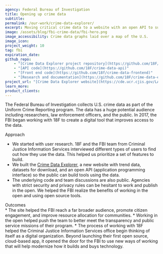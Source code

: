 ```yaml
---
agency: Federal Bureau of Investigation
title: Opening up crime data
subtitle:
permalink: /our-work/crime-data-explorer/
excerpt: Moving critical crime data to a website with an open API to support transparency, access and awareness.
image: /assets/blog/fbi-crime-data/fbi-hero.png
image_accessibility: Crime data graphs laid over a map of the U.S.
image_icon:
project_weight: 10
tag: fbi
expiration_date:
github_repo:
    - "[Crime Data Explorer project repository](https://github.com/18F/crime-data-explorer)"
    - "[API code](https://github.com/18F/crime-data-api)"
    - "[Front end code](https://github.com/18f/crime-data-frontend)"
    - "[Research and documentation](https://github.com/18F/crime-data-explorer/wiki)"
project_url: "[Crime Data Explorer website](https://cde.ucr.cjis.gov/LATEST/webapp/#/pages/home)"
learn_more:
product_clients:
---
```


The Federal Bureau of Investigation collects U.S. crime data as part of the Uniform Crime Reporting program. The data has a huge potential audience including researchers, law enforcement officers, and the public. In 2017, the FBI began working with 18F to create a digital tool that improves access to the data.

<div class="case-study-preheader margin-top-6">Approach</div>

* We started with user research. 18F and the FBI team from Criminal Justice Information Services interviewed different types of users to find out how they use the data. This helped us prioritize a set of features to build.
* We built the [Crime Data Explorer](https://cde.ucr.cjis.gov/LATEST/webapp/#/pages/home), a new website with trend data, datasets for download, and an open API (application programming interface) so the public can build tools using the data.
* The underlying code and team discussions are also public. Agencies with strict security and privacy rules can be hesitant to work and publish in the open. We helped the FBI realize the benefits of working in the open and using open source tools.
  
<div class="case-study-preheader margin-top-6">Outcomes</div>
* The site helped the FBI reach a far broader audience, promote citizen engagement, and improve resource allocation for communities.
* Working in the open helped push the team to better meet the transparency and public service missions of their program.
* The process of working with 18F helped the Criminal Justice Information Services office begin thinking of itself as a digital organization. Beyond launching their first open source, cloud-based app, it opened the door for the FBI to use new ways of working that will help modernize how it builds and buys technology.


